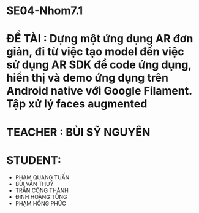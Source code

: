 # SE04-Nhom7.1
# ĐỀ TÀI : Dựng một ứng dụng AR đơn giản, đi từ việc tạo model đến việc sử dụng AR SDK để code ứng dụng, hiển thị và demo ứng dụng trên Android native với Google Filament. Tập xử lý faces augmented
# TEACHER : BÙI SỸ NGUYÊN
# STUDENT:
* PHẠM QUANG TUẤN
* BÙI VĂN THUỶ
* TRẦN CÔNG THÀNH
* ĐINH HOÀNG TÙNG
* PHẠM HỒNG PHÚC
